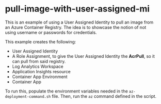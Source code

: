 # pull-image-with-user-assigned-mi

This is an example of using a User Assigned Identity to pull an image from an Azure Container Registry. The idea is to showcase the notion of not using username or passwords for credentials.

This example creates the following:
- User Assigned Identity
- A Role Assignment, to give the User Assigned Identity the **AcrPull**, so it can pull from said registry.
- Log Analytics Workspace
- Application Insights resource
- Container App Environment
- Container App

To run this, populate the environment variables needed in the `az-deployment-command.sh` file. Then, run the `az` command defined in the script.
